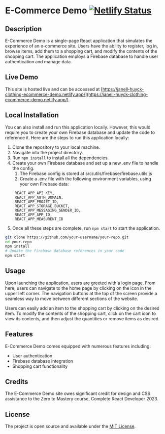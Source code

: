 # E-Commerce Demo [![Netlify Status](https://api.netlify.com/api/v1/badges/8420062b-7baa-4113-bc6d-0abc257c8e65/deploy-status)](https://app.netlify.com/sites/janell-huyck-clothing-ecommerce-demo/deploys)


## Description

E-Commerce Demo is a single-page React application that simulates the experience of an e-commerce site. Users have the ability to register, log in, browse items, add them to a shopping cart, and modify the contents of the shopping cart. The application employs a Firebase database to handle user authentication and manage data.

## Live Demo

This site is hosted live and can be accessed at [https://janell-huyck-clothing-ecommerce-demo.netlify.app/](https://janell-huyck-clothing-ecommerce-demo.netlify.app/).

## Local Installation

You can also install and run this application locally. However, this would require you to create your own Firebase database and update the code to reference it. Here are the steps to run this application locally:

1. Clone the repository to your local machine.
2. Navigate into the project directory.
3. Run `npm install` to install all the dependencies.
4. Create your own Firebase database and set up a new .env file to handle the config.
   1. The Firebase config is stored at src/utils/firebase/firebase.utils.js
   2. Create a .env file with the following environment variables, using your own Firebase data:
   ```
    REACT_APP_API_KEY,
    REACT_APP_AUTH_DOMAIN,
    REACT_APP_PROJET_ID,
    REACT_APP_STORAGE_BUCKET,
    REACT_APP_MESSAGING_SENDER_ID,
    REACT_APP_APP_ID,
    REACT_APP_MEASURENT_ID
    ```
5. Once all these steps are complete, run `npm start` to start the application.

```bash
git clone https://github.com/your-username/your-repo.git
cd your-repo
npm install
# Update the firebase database references in your code
npm start
```

## Usage

Upon launching the application, users are greeted with a login page. From here, users can navigate to the home page by clicking on the icon in the upper left corner. The navigation buttons at the top of the screen provide a seamless way to move between different sections of the website.

Users can easily add an item to the shopping cart by clicking on the desired item. To modify the contents of the shopping cart, click on the cart icon to view its contents, and then adjust the quantities or remove items as desired.

## Features

E-Commerce Demo comes equipped with numerous features including:

* User authentication
* Firebase database integration
* Shopping cart functionality

## Credits

The E-Commerce Demo site owes significant credit for design and CSS assistance to the Zero to Mastery course, Complete React Developer 2023.

## License

The project is open source and available under the [MIT License](LICENSE).
